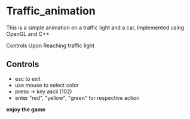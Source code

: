 # Traffic_animation
This is a simple animation on a traffic light and a car, Implemented using OpenGL and C++

Controls
Upon Reaching traffic light

## Controls

- esc to exit
- use mouse to select color
- press -> key ascii (102)
- enter "red", "yellow", "green" for respective action


**enjoy the game**
